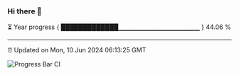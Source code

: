 ### Hi there 👋

⏳ Year progress { █████████████▁▁▁▁▁▁▁▁▁▁▁▁▁▁▁▁▁ } 44.06 %

---

⏰ Updated on Mon, 10 Jun 2024 06:13:25 GMT

![Progress Bar CI](https://github.com/Shyam-Makwana/GitHub-Actions-Demo/workflows/Progress%20Bar%20CI/badge.svg)
